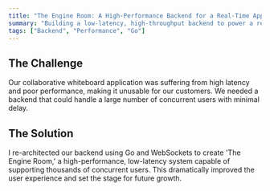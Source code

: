 ```yaml
---
title: "The Engine Room: A High-Performance Backend for a Real-Time Application"
summary: "Building a low-latency, high-throughput backend to power a real-time collaborative application."
tags: ["Backend", "Performance", "Go"]
---
```


## The Challenge

Our collaborative whiteboard application was suffering from high latency and poor performance, making it unusable for our customers. We needed a backend that could handle a large number of concurrent users with minimal delay.

## The Solution

I re-architected our backend using Go and WebSockets to create 'The Engine Room,' a high-performance, low-latency system capable of supporting thousands of concurrent users. This dramatically improved the user experience and set the stage for future growth.
